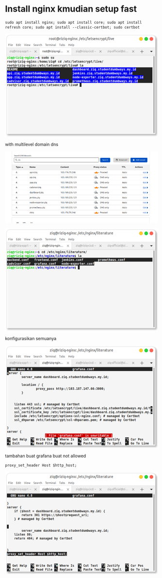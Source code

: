 # Install nginx kmudian setup fast

```
sudo apt install nginx; sudo apt install core; sudo apt install refresh core; sudo apt install --classic-certbot; sudo certbot
```

![img](assets/lets.png)

with multilevel domain dns

![img](assets/cloudflare.png)

![img](assets/lets2.png)

konfigurasikan semuanya

![img](assets/lets3.png)

tambahan buat grafana buat not allowed

```
proxy_set_header Host $http_host;
```

![img](assets/lets4.png)



